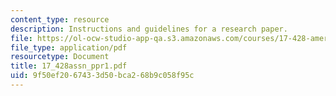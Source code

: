 ```yaml
---
content_type: resource
description: Instructions and guidelines for a research paper.
file: https://ol-ocw-studio-app-qa.s3.amazonaws.com/courses/17-428-american-foreign-policy-theory-and-method-fall-2004/9f50ef2067433d50bca268b9c058f95c_17_428assn_ppr1.pdf
file_type: application/pdf
resourcetype: Document
title: 17_428assn_ppr1.pdf
uid: 9f50ef20-6743-3d50-bca2-68b9c058f95c
---
```

